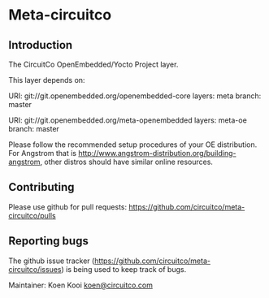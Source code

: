 Meta-circuitco
================================

Introduction
-------------------------

The CircuitCo OpenEmbedded/Yocto Project layer.

This layer depends on:

URI: git://git.openembedded.org/openembedded-core
layers: meta
branch: master

URI: git://git.openembedded.org/meta-openembedded
layers: meta-oe
branch: master

Please follow the recommended setup procedures of your OE distribution. For Angstrom that is http://www.angstrom-distribution.org/building-angstrom, other distros should have similar online resources.


Contributing
-------------------------

Please use github for pull requests: https://github.com/circuitco/meta-circuitco/pulls

Reporting bugs
-------------------------

The github issue tracker (https://github.com/circuitco/meta-circuitco/issues) is being used to keep track of bugs.

Maintainer: Koen Kooi <koen@circuitco.com>
